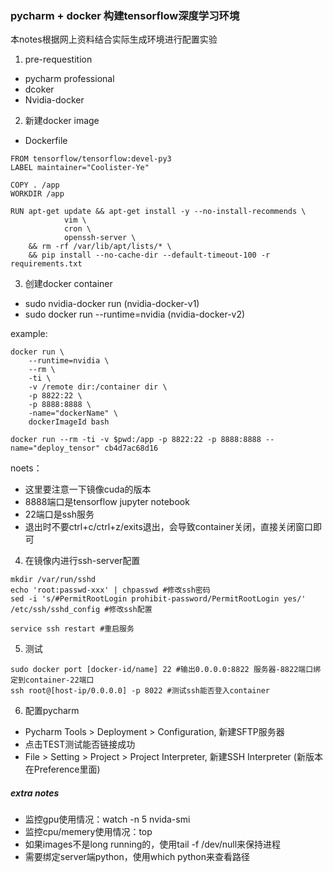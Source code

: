 ### pycharm + docker 构建tensorflow深度学习环境

本notes根据网上资料结合实际生成环境进行配置实验

1. pre-requestition
- pycharm professional
- dcoker
- Nvidia-docker

2. 新建docker image
- Dockerfile
```
FROM tensorflow/tensorflow:devel-py3
LABEL maintainer="Coolister-Ye"

COPY . /app
WORKDIR /app

RUN apt-get update && apt-get install -y --no-install-recommends \
            vim \
            cron \ 
            openssh-server \
    && rm -rf /var/lib/apt/lists/* \
    && pip install --no-cache-dir --default-timeout-100 -r requirements.txt
```

3. 创建docker container
- sudo nvidia-docker run (nvidia-docker-v1)
- sudo docker run --runtime=nvidia (nvidia-docker-v2)

example:
```shell
docker run \
    --runtime=nvidia \
    --rm \
    -ti \
    -v /remote dir:/container dir \
    -p 8822:22 \ 
    -p 8888:8888 \
    -name="dockerName" \
    dockerImageId bash
    
docker run --rm -ti -v $pwd:/app -p 8822:22 -p 8888:8888 --name="deploy_tensor" cb4d7ac68d16
```

noets：
- 这里要注意一下镜像cuda的版本
- 8888端口是tensorflow jupyter notebook
- 22端口是ssh服务
- 退出时不要ctrl+c/ctrl+z/exits退出，会导致container关闭，直接关闭窗口即可

4. 在镜像内进行ssh-server配置
```
mkdir /var/run/sshd
echo 'root:passwd-xxx' | chpasswd #修改ssh密码
sed -i 's/#PermitRootLogin prohibit-password/PermitRootLogin yes/' /etc/ssh/sshd_config #修改ssh配置

service ssh restart #重启服务
```

5. 测试
```
sudo docker port [docker-id/name] 22 #输出0.0.0.0:8822 服务器-8822端口绑定到container-22端口
ssh root@[host-ip/0.0.0.0] -p 8022 #测试ssh能否登入container
```

6. 配置pycharm
- Pycharm Tools > Deployment > Configuration, 新建SFTP服务器
- 点击TEST测试能否链接成功
- File > Setting > Project > Project Interpreter, 新建SSH Interpreter (新版本在Preference里面)

##### extra notes
- 监控gpu使用情况：watch -n 5 nvida-smi
- 监控cpu/memery使用情况：top
- 如果images不是long running的，使用tail -f /dev/null来保持进程
- 需要绑定server端python，使用which python来查看路径
